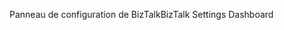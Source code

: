 <span data-ttu-id="eb04e-101">Panneau de configuration de BizTalk</span><span class="sxs-lookup"><span data-stu-id="eb04e-101">BizTalk Settings Dashboard</span></span>